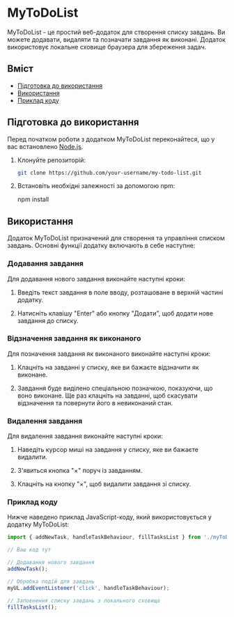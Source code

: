 # MyToDoList

MyToDoList - це простий веб-додаток для створення списку завдань. Ви можете додавати, видаляти та позначати завдання як виконані. Додаток використовує локальне сховище браузера для збереження задач.

## Вміст

- [Підготовка до використання](#підготовка-до-використання)
- [Використання](#використання)
- [Приклад коду](#приклад-коду)

## Підготовка до використання

Перед початком роботи з додатком MyToDoList переконайтеся, що у вас встановлено [Node.js](https://nodejs.org/).

1. Клонуйте репозиторій:

   ```bash
   git clone https://github.com/your-username/my-todo-list.git

2. Встановіть необхідні залежності за допомогою npm:

    npm install

## Використання

Додаток MyToDoList призначений для створення та управління списком завдань. Основні функції додатку включають в себе наступне:

### Додавання завдання

Для додавання нового завдання виконайте наступні кроки:

1. Введіть текст завдання в поле вводу, розташоване в верхній частині додатку.

2. Натисніть клавішу "Enter" або кнопку "Додати", щоб додати нове завдання до списку.

### Відзначення завдання як виконаного

Для позначення завдання як виконаного виконайте наступні кроки:

1. Клацніть на завданні у списку, яке ви бажаєте відзначити як виконане.

2. Завдання буде виділено спеціальною позначкою, показуючи, що воно виконане. Ще раз клацніть на завданні, щоб скасувати відзначення та повернути його в невиконаний стан.

### Видалення завдання

Для видалення завдання виконайте наступні кроки:

1. Наведіть курсор миші на завдання у списку, яке ви бажаєте видалити.

2. З'явиться кнопка "×" поруч із завданням.

3. Клацніть на кнопку "×", щоб видалити завдання зі списку.

### Приклад коду

Нижче наведено приклад JavaScript-коду, який використовується у додатку MyToDoList:

```javascript
import { addNewTask, handleTaskBehaviour, fillTasksList } from './myToDoList.js';

// Ваш код тут

// Додавання нового завдання
addNewTask();

// Обробка подій для завдань
myUL.addEventListener('click', handleTaskBehaviour);

// Заповнення списку завдань з локального сховища
fillTasksList();  